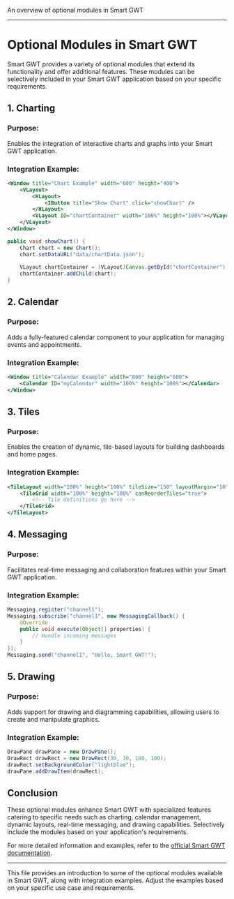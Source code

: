 An overview of optional modules in Smart GWT

---

# Optional Modules in Smart GWT

Smart GWT provides a variety of optional modules that extend its functionality and offer additional features. These modules can be selectively included in your Smart GWT application based on your specific requirements.

## 1. **Charting**

### Purpose:
Enables the integration of interactive charts and graphs into your Smart GWT application.

### Integration Example:
```xml
<Window title="Chart Example" width="600" height="400">
    <VLayout>
        <HLayout>
            <IButton title="Show Chart" click="showChart" />
        </HLayout>
        <VLayout ID="chartContainer" width="100%" height="100%"></VLayout>
    </VLayout>
</Window>
```
```java
public void showChart() {
    Chart chart = new Chart();
    chart.setDataURL("data/chartData.json");
    
    VLayout chartContainer = (VLayout)Canvas.getById("chartContainer");
    chartContainer.addChild(chart);
}
```

## 2. **Calendar**

### Purpose:
Adds a fully-featured calendar component to your application for managing events and appointments.

### Integration Example:
```xml
<Window title="Calendar Example" width="800" height="600">
    <Calendar ID="myCalendar" width="100%" height="100%"></Calendar>
</Window>
```

## 3. **Tiles**

### Purpose:
Enables the creation of dynamic, tile-based layouts for building dashboards and home pages.

### Integration Example:
```xml
<TileLayout width="100%" height="100%" tileSize="150" layoutMargin="10">
    <TileGrid width="100%" height="100%" canReorderTiles="true">
        <!-- Tile definitions go here -->
    </TileGrid>
</TileLayout>
```

## 4. **Messaging**

### Purpose:
Facilitates real-time messaging and collaboration features within your Smart GWT application.

### Integration Example:
```java
Messaging.register("channel1");
Messaging.subscribe("channel1", new MessagingCallback() {
    @Override
    public void execute(Object[] properties) {
        // Handle incoming messages
    }
});
Messaging.send("channel1", "Hello, Smart GWT!");
```

## 5. **Drawing**

### Purpose:
Adds support for drawing and diagramming capabilities, allowing users to create and manipulate graphics.

### Integration Example:
```java
DrawPane drawPane = new DrawPane();
DrawRect drawRect = new DrawRect(30, 30, 100, 100);
drawRect.setBackgroundColor("lightblue");
drawPane.addDrawItem(drawRect);
```

## Conclusion

These optional modules enhance Smart GWT with specialized features catering to specific needs such as charting, calendar management, dynamic layouts, real-time messaging, and drawing capabilities. Selectively include the modules based on your application's requirements.

For more detailed information and examples, refer to the [official Smart GWT documentation](https://www.smartclient.com/smartgwt/showcase/).

---

This file provides an introduction to some of the optional modules available in Smart GWT, along with integration examples. Adjust the examples based on your specific use case and requirements.